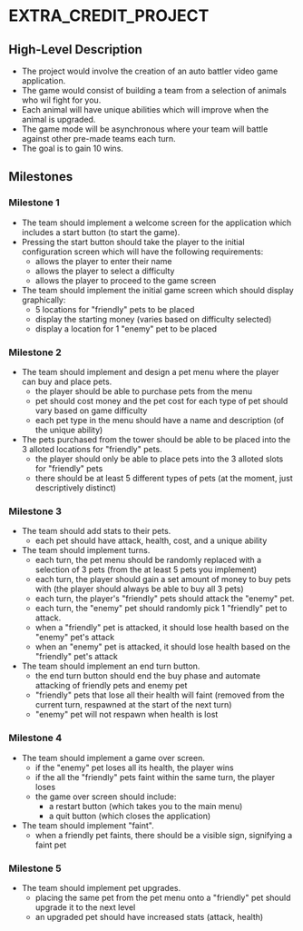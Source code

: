 # EXTRA_CREDIT_PROJECT
## High-Level Description
- The project would involve the creation of an auto battler video game application.
- The game would consist of building a team from a selection of animals who wil fight for you.
- Each animal will have unique abilities which will improve when the animal is upgraded.
- The game mode will be asynchronous where your team will battle against other pre-made teams each turn.
- The goal is to gain 10 wins.

## Milestones
### Milestone 1
- The team should implement a welcome screen for the application which includes a start button (to start the game).
- Pressing the start button should take the player to the initial configuration screen which will have the following requirements:
  - allows the player to enter their name
  - allows the player to select a difficulty
  - allows the player to proceed to the game screen
- The team should implement the initial game screen which should display graphically:
  - 5 locations for "friendly" pets to be placed
  - display the starting money (varies based on difficulty selected)
  - display a location for 1 "enemy" pet to be placed

### Milestone 2
- The team should implement and design a pet menu where the player can buy and place pets.
  - the player should be able to purchase pets from the menu
  - pet should cost money and the pet cost for each type of pet should vary based on game difficulty
  - each pet type in the menu should have a name and description (of the unique ability)
- The pets purchased from the tower should be able to be placed into the 3 alloted locations for "friendly" pets.
  - the player should only be able to place pets into the 3 alloted slots for "friendly" pets
  - there should be at least 5 different types of pets (at the moment, just descriptively distinct)

### Milestone 3
- The team should add stats to their pets.
  - each pet should have attack, health, cost, and a unique ability
- The team should implement turns.
  - each turn, the pet menu should be randomly replaced with a selection of 3 pets (from the at least 5 pets you implement)
  - each turn, the player should gain a set amount of money to buy pets with (the player should always be able to buy all 3 pets)
  - each turn, the player's "friendly" pets should attack the "enemy" pet.
  - each turn, the "enemy" pet should randomly pick 1 "friendly" pet to attack.
  - when a "friendly" pet is attacked, it should lose health based on the "enemy" pet's attack
  - when an "enemy" pet is attacked, it should lose health based on the "friendly" pet's attack
- The team should implement an end turn button.
  - the end turn button should end the buy phase and automate attacking of friendly pets and enemy pet
  - "friendly" pets that lose all their health will faint (removed from the current turn, respawned at the start of the next turn)
  - "enemy" pet will not respawn when health is lost

### Milestone 4
- The team should implement a game over screen.
  - if the "enemy" pet loses all its health, the player wins
  - if the all the "friendly" pets faint within the same turn, the player loses
  - the game over screen should include:
    - a restart button (which takes you to the main menu)
    - a quit button (which closes the application)
- The team should implement "faint".
  - when a friendly pet faints, there should be a visible sign, signifying a faint pet

### Milestone 5
- The team should implement pet upgrades.
  - placing the same pet from the pet menu onto a "friendly" pet should upgrade it to the next level
  - an upgraded pet should have increased stats (attack, health)
